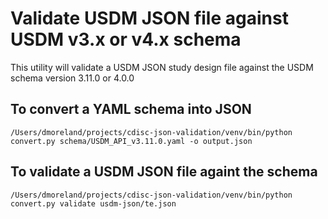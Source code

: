# Validate USDM JSON file against USDM v3.x or v4.x schema #
This utility will validate a USDM JSON study design file against the USDM schema version 3.11.0 or 4.0.0

## To convert a YAML schema into JSON ##
```
/Users/dmoreland/projects/cdisc-json-validation/venv/bin/python convert.py schema/USDM_API_v3.11.0.yaml -o output.json
```

## To validate a USDM JSON file againt the schema ##
```
/Users/dmoreland/projects/cdisc-json-validation/venv/bin/python convert.py validate usdm-json/te.json
```